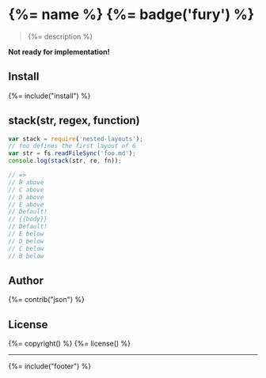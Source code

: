 # {%= name %} {%= badge('fury') %}

> {%= description %}

**Not ready for implementation!**

## Install
{%= include("install") %}

## stack(str, regex, function)

```js
var stack = require('nested-layouts');
// foo defines the first layout of 6
var str = fs.readFileSync('foo.md');
console.log(stack(str, re, fn));

// =>
// B above
// C above
// D above
// E above
// Default!
// {{body}}
// Default!
// E below
// D below
// C below
// B below
```

## Author
{%= contrib("json") %}

## License
{%= copyright() %}
{%= license() %}

***

{%= include("footer") %}